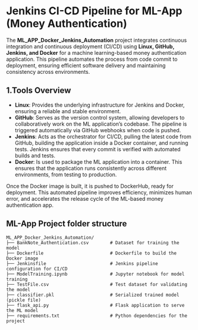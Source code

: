 # Jenkins CI-CD Pipeline for ML-App (Money Authentication)

The **ML_APP_Docker_Jenkins_Automation** project integrates continuous integration and continuous deployment (CI/CD) using
**Linux, GitHub, Jenkins, and Docker** for a machine learning-based money authentication application. This pipeline automates
the process from code commit to deployment, ensuring efficient software delivery and maintaining consistency across environments.

## 1.Tools Overview

- **Linux**: Provides the underlying infrastructure for Jenkins and Docker, ensuring a reliable and stable environment.
- **GitHub**: Serves as the version control system, allowing developers to collaboratively work on the ML application’s codebase. The pipeline is triggered automatically via GitHub webhooks when code is pushed.
- **Jenkins**: Acts as the orchestrator for CI/CD, pulling the latest code from GitHub, building the application inside a Docker container, and running tests. Jenkins ensures that every commit is verified with automated builds and tests.
- **Docker**: Is used to package the ML application into a container. This ensures that the application runs consistently across different environments, from testing to production.

Once the Docker image is built, it is pushed to DockerHub, ready for deployment. This automated pipeline improves efficiency,
minimizes human error, and accelerates the release cycle of the ML-based money authentication app.

## ML-App Project folder structure
```
ML_APP_Docker_Jenkins_Automation/
├── BankNote_Authentication.csv        # Dataset for training the model
├── Dockerfile                         # Dockerfile to build the Docker image
├── Jenkinsfile                        # Jenkins pipeline configuration for CI/CD
├── ModelTraining.ipynb                # Jupyter notebook for model training
├── TestFile.csv                       # Test dataset for validating the model
├── classifier.pkl                     # Serialized trained model (pickle file)
├── flask_api.py                       # Flask application to serve the ML model
├── requirements.txt                   # Python dependencies for the project
```

